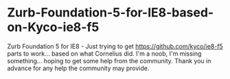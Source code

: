 Zurb-Foundation-5-for-IE8-based-on-Kyco-ie8-f5
==============================================

Zurb Foundation 5 for IE8 - Just trying to get https://github.com/kyco/ie8-f5 parts to work... based on what Cornelius did. I'm a noob, I'm missing something... hoping to get some help from the community. Thank you in advance for any help the community may provide.
